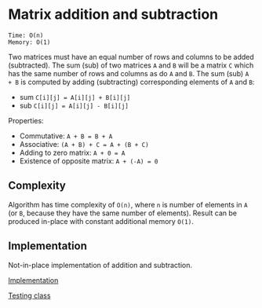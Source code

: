 # Matrix addition and subtraction
```
Time: O(n)
Memory: O(1)
```
Two matrices must have an equal number of rows and columns to be added (subtracted). The sum (sub) of two matrices `A` and `B` will be a matrix `C` which has the same number of rows and columns as do `A` and `B`. The sum (sub) `A + B` is computed by adding (subtracting) corresponding elements of `A` and `B`:
- sum `C[i][j] = A[i][j] + B[i][j]`
- sub `C[i][j] = A[i][j] - B[i][j]`

Properties:
- Commutative: `A + B = B + A`
- Associative: `(A + B) + C = A + (B + C)`
- Adding to zero matrix: `A + 0 = A`
- Existence of opposite matrix: `A + (-A) = 0`

## Complexity
Algorithm has time complexity of `O(n)`, where `n` is number of elements in `A` (or `B`, because they have the same number of elements).
Result can be produced in-place with constant additional memory `O(1)`.

## Implementation
Not-in-place implementation of addition and subtraction.

[Implementation](/src/matrix/MatrixAddSub.java)

[Testing class](/test/matrix/MatrixAddSubTest.java)
